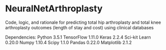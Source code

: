 # NeuralNetArthroplasty
Code, logic, and rationale for predicting total hip arthroplasty and total knee arthroplasty outcomes (length of stay and cost) using clinical databases

Dependencies:
Python 3.5.1
TensorFlow 1.11.0
Keras 2.2.4
Sci-kit Learn 0.20.0
Numpy 1.10.4
Scipy 1.1.0
Pandas 0.22.0
Matplotlib 2.1.2

